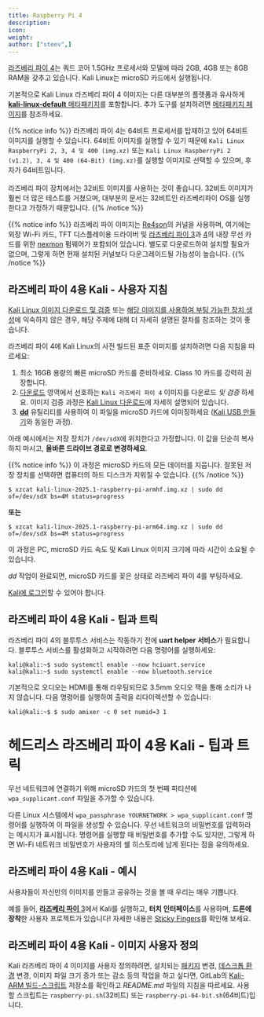 ```yaml
---
title: Raspberry Pi 4
description:
icon:
weight:
author: ["steev",]
---
```


[라즈베리 파이 4](https://www.raspberrypi.org/products/raspberry-pi-4-model-b/)는 쿼드 코어 1.5GHz 프로세서와 모델에 따라 2GB, 4GB 또는 8GB RAM을 갖추고 있습니다. Kali Linux는 microSD 카드에서 실행됩니다.

기본적으로 Kali Linux 라즈베리 파이 4 이미지는 다른 대부분의 플랫폼과 유사하게 [**kali-linux-default** 메타패키지](/docs/general-use/metapackages/)를 포함합니다. 추가 도구를 설치하려면 [메타패키지 페이지](/docs/general-use/metapackages/)를 참조하세요.

{{% notice info %}}
라즈베리 파이 4는 64비트 프로세서를 탑재하고 있어 64비트 이미지를 실행할 수 있습니다.
64비트 이미지를 실행할 수 있기 때문에 `Kali Linux RaspberryPi 2, 3, 4 및 400 (img.xz)` 또는 `Kali Linux RaspberryPi 2 (v1.2), 3, 4 및 400 (64-Bit) (img.xz)`를 실행할 이미지로 선택할 수 있으며, 후자가 64비트입니다.<br />
<br />
라즈베리 파이 장치에서는 32비트 이미지를 사용하는 것이 좋습니다. 32비트 이미지가 훨씬 더 많은 테스트를 거쳤으며, 대부분의 문서는 32비트인 라즈베리파이 OS를 실행한다고 가정하기 때문입니다.
{{% /notice %}}

{{% notice info %}}
라즈베리 파이 이미지는 [Re4son](https://twitter.com/re4sonkernel)의 커널을 사용하며, 여기에는 외장 Wi-Fi 카드, TFT 디스플레이용 드라이버 및 [라즈베리 파이 3](/docs/arm/raspberry-pi-3/)과 [4](/docs/arm/raspberry-pi-4/)의 내장 무선 카드를 위한 [nexmon](https://github.com/seemoo-lab/nexmon) 펌웨어가 포함되어 있습니다. 별도로 다운로드하여 설치할 필요가 없으며, 그렇게 하면 현재 설치된 커널보다 다운그레이드될 가능성이 높습니다.
{{% /notice %}}

## 라즈베리 파이 4용 Kali - 사용자 지침

[Kali Linux 이미지 다운로드 및 검증](/docs/introduction/download-official-kali-linux-images/) 또는 [해당 이미지를 사용하여 부팅 가능한 장치 생성](/docs/usb/live-usb-install-with-windows/)에 익숙하지 않은 경우, 해당 주제에 대해 더 자세히 설명된 절차를 참조하는 것이 좋습니다.

라즈베리 파이 4에 Kali Linux의 사전 빌드된 표준 이미지를 설치하려면 다음 지침을 따르세요:

1. 최소 16GB 용량의 빠른 microSD 카드를 준비하세요. Class 10 카드를 강력히 권장합니다.
2. [다운로드](/get-kali/) 영역에서 선호하는 `Kali 라즈베리 파이 4` 이미지를 다운로드 _및 검증_ 하세요. 이미지 검증 과정은 [Kali Linux 다운로드](/docs/introduction/download-official-kali-linux-images/)에 자세히 설명되어 있습니다.
3. **[dd](https://manpages.debian.org/testing/coreutils/dd.1.en.html)** 유틸리티를 사용하여 이 파일을 microSD 카드에 이미징하세요 ([Kali USB 만들기](/docs/usb/live-usb-install-with-windows/)와 동일한 과정).

아래 예시에서는 저장 장치가 `/dev/sdX`에 위치한다고 가정합니다. 이 값을 단순히 복사하지 마시고, **올바른 드라이브 경로로 변경하세요**.

{{% notice info %}}
이 과정은 microSD 카드의 모든 데이터를 지웁니다. 잘못된 저장 장치를 선택하면 컴퓨터의 하드 디스크가 지워질 수 있습니다.
{{% /notice %}}

```console
$ xzcat kali-linux-2025.1-raspberry-pi-armhf.img.xz | sudo dd of=/dev/sdX bs=4M status=progress
```

**또는**

```console
$ xzcat kali-linux-2025.1-raspberry-pi-arm64.img.xz | sudo dd of=/dev/sdX bs=4M status=progress
```

이 과정은 PC, microSD 카드 속도 및 Kali Linux 이미지 크기에 따라 시간이 소요될 수 있습니다.

_dd_ 작업이 완료되면, microSD 카드를 꽂은 상태로 라즈베리 파이 4를 부팅하세요.

[Kali에 로그인](/docs/introduction/default-credentials/)할 수 있어야 합니다.

## 라즈베리 파이 4용 Kali - 팁과 트릭

라즈베리 파이 4의 블루투스 서비스는 작동하기 전에 **uart helper 서비스**가 필요합니다. 블루투스 서비스를 활성화하고 시작하려면 다음 명령어를 실행하세요:

```console
kali@kali:~$ sudo systemctl enable --now hciuart.service
kali@kali:~$ sudo systemctl enable --now bluetooth.service
```

기본적으로 오디오는 HDMI를 통해 라우팅되므로 3.5mm 오디오 잭을 통해 소리가 나지 않습니다. 다음 명령어를 실행하여 출력을 리다이렉션할 수 있습니다:

```console
kali@kali:~$ $ sudo amixer -c 0 set numid=3 1
```

# 헤드리스 라즈베리 파이 4용 Kali - 팁과 트릭

무선 네트워크에 연결하기 위해 microSD 카드의 첫 번째 파티션에 `wpa_supplicant.conf` 파일을 추가할 수 있습니다.

다른 Linux 시스템에서 `wpa_passphrase YOURNETWORK > wpa_supplicant.conf` 명령어를 실행하여 이 파일을 생성할 수 있습니다. 무선 네트워크의 비밀번호를 입력하라는 메시지가 표시됩니다. 명령어를 실행할 때 비밀번호를 추가할 수도 있지만, 그렇게 하면 Wi-Fi 네트워크 비밀번호가 사용자의 쉘 히스토리에 남게 된다는 점을 유의하세요.

## 라즈베리 파이 4용 Kali - 예시

사용자들이 자신만의 이미지를 만들고 공유하는 것을 볼 때 우리는 매우 기쁩니다.

예를 들어, [**라즈베리 파이** 3](/docs/arm/raspberry-pi-3/)에서 Kali를 실행하고, **터치 인터페이스**를 사용하며, **드론에 장착**한 사용자 프로젝트가 있습니다! 자세한 내용은 [Sticky Fingers](https://whitedome.com.au/re4son/sticky-fingers-kali-pi/)를 확인해 보세요.

## 라즈베리 파이 4용 Kali - 이미지 사용자 정의

Kali 라즈베리 파이 4 이미지를 사용자 정의하려면, 설치되는 [패키지](/docs/general-use/metapackages/) 변경, [데스크톱 환경](/docs/general-use/switching-desktop-environments/) 변경, 이미지 파일 크기 증가 또는 감소 등의 작업을 하고 싶다면, GitLab의 [Kali-ARM 빌드-스크립트](https://gitlab.com/kalilinux/build-scripts/kali-arm) 저장소를 확인하고 _README.md_ 파일의 지침을 따르세요. 사용할 스크립트는 `raspberry-pi.sh`(32비트) 또는 `raspberry-pi-64-bit.sh`(64비트)입니다.
